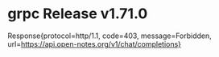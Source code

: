# grpc Release v1.71.0
Response{protocol=http/1.1, code=403, message=Forbidden, url=https://api.open-notes.org/v1/chat/completions}